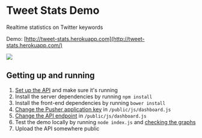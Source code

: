 # Tweet Stats Demo

Realtime statistics on Twitter keywords

Demo: [http://tweet-stats.herokuapp.com](http://tweet-stats.herokuapp.com/)

[![](http://cl.ly/image/3G0C1e3I2y43/tweet-stats.jpg)](http://tweet-stats.herokuapp.com/)


## Getting up and running

1. [Set up the API](https://github.com/robhawkes/tweet-stats-api) and make sure it's running
2. Install the server dependencies by running `npm install`
3. Install the front-end dependencies by running `bower install`
4. [Change the Pusher application key](https://github.com/robhawkes/tweet-stats-demo/blob/master/public/js/dashboard.js#L7) in `/public/js/dashboard.js`
5. [Change the API endpoint](https://github.com/robhawkes/tweet-stats-demo/blob/master/public/js/dashboard.js#L8) in `/public/js/dashboard.js`
6. Test the demo locally by running `node index.js` and [checking the graphs](http://localhost:5002)
7. Upload the API somewhere public